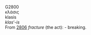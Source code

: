 <body>
  <p>G2800<br>  κλάσις  <br> klasis  <br><i>klas‘-is </i><br>From <a href="g2806.htm">2806</a>  <i>fracture</i> (the act): - breaking.<br></p>
 </body>